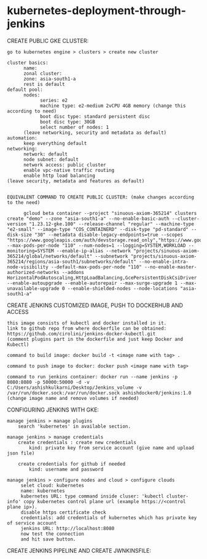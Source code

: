 # kubernetes-deployment-through-jenkins

CREATE PUBLIC GKE CLUSTER:

    go to kubernetes engine > clusters > create new cluster 
    
    cluster basics: 
          name:
          zonal cluster: 
          zone: asia-south1-a
          rest is default
    default pool:
          nodes: 
                series: e2
                machine type: e2-medium 2vCPU 4GB memory (change this according to need)
                boot disc type: standard persistent disc
                boot disc type: 30GB
                select number of nodes: 1
          (leave networking, security and metadata as default)
    automation:
          keep everything default
    networking:
          network: default
          node subnet: default
          network access: public cluster
          enable vpc-native traffic routing
          enable http load balancing
    (leave security, metadata and features as default)
    
    
    EQUIVALENT COMMAND TO CREATE PUBLIC CLUSTER: (make changes according to the need)
          
          gcloud beta container --project "sinuous-axiom-365214" clusters create "demo" --zone "asia-south1-a" --no-enable-basic-auth --cluster-version "1.23.12-gke.100" --release-channel "regular" --machine-type "e2-small" --image-type "COS_CONTAINERD" --disk-type "pd-standard" --disk-size "30" --metadata disable-legacy-endpoints=true --scopes "https://www.googleapis.com/auth/devstorage.read_only","https://www.googleapis.com/auth/logging.write","https://www.googleapis.com/auth/monitoring","https://www.googleapis.com/auth/servicecontrol","https://www.googleapis.com/auth/service.management.readonly","https://www.googleapis.com/auth/trace.append" --max-pods-per-node "110" --num-nodes=1 --logging=SYSTEM,WORKLOAD --monitoring=SYSTEM --enable-ip-alias --network "projects/sinuous-axiom-365214/global/networks/default" --subnetwork "projects/sinuous-axiom-365214/regions/asia-south1/subnetworks/default" --no-enable-intra-node-visibility --default-max-pods-per-node "110" --no-enable-master-authorized-networks --addons HorizontalPodAutoscaling,HttpLoadBalancing,GcePersistentDiskCsiDriver --enable-autoupgrade --enable-autorepair --max-surge-upgrade 1 --max-unavailable-upgrade 0 --enable-shielded-nodes --node-locations "asia-south1-a"
          

CREATE JENKINS CUSTOMIZED IMAGE, PUSH TO DOCKERHUB AND ACCESS

    this image consists of kubectl and docker installed in it. 
    link to github repo from where dockerfile can be obtained: https://github.com/cirolini/jenkins-docker-kubectl.git
    (comment plugins part in the dockerfile and just keep Docker and Kubectl)
    
    command to build image: docker build -t <image name with tag> .
    
    command to push image to docker: docker push <image name with tag>
    
    command to run jenkins container: docker run --name jenkins -p 8080:8080 -p 50000:50000 -d -v C:/Users/ashishkulkarni/Desktop/Jenkins_volume -v           /var/run/docker.sock:/var/run/docker.sock ashishdocker0/jenkins:1.0
    (change image name and remove volumes if needed)
    

CONFIGURING JENKINS WITH GKE:
    
    manage jenkins > manage plugins 
        search 'kubernetes' in available section.
        
    manage jenkins > manage credentials 
        create credentials : create new credentials
            kind: private key from service account (give name and upload json file)
        
        create credentials for github if needed
            kind: username and password
            
    manage jenkins > configure nodes and cloud > configure clouds
         selet cloud: kubernetes
         name: kubernetes 
         kubernetes URL: type command inside cluser: 'kubectl cluster-info' copy kubernetes control plane url (example https://<control plane ip>).
         disable https certificate check
         credentials: add credentials of kubernetes which has private key of service account
         jenkins URL: http://localhost:8080
         now test the connection
         and hit save button.
         
         
CREATE JENKINS PIPELINE AND CREATE JWNKINSFILE:    
     
         
            
            
        
    
    
    
    
    

